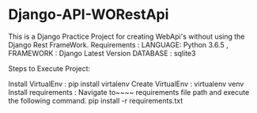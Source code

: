# Django-API-WORestApi
This is a Django Practice Project for creating WebApi's  without using the Django Rest FrameWork.
Requirements : LANGUAGE: Python 3.6.5 , FRAMEWORK : Django Latest Version DATABASE : sqlite3

Steps to Execute Project:

Install VirtualEnv : pip install virtalenv
Create VirtualEnv : virtualenv venv
Install requirements : Navigate to~~~~ requirements file path and execute the following command. pip install -r requirements.txt
